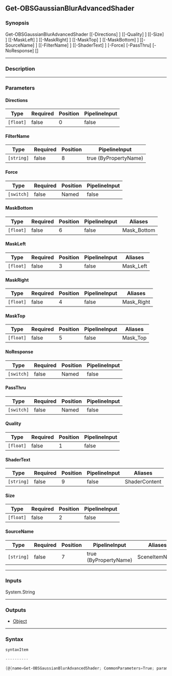 Get-OBSGaussianBlurAdvancedShader
---------------------------------

### Synopsis

Get-OBSGaussianBlurAdvancedShader [[-Directions] <float>] [[-Quality] <float>] [[-Size] <float>] [[-MaskLeft] <float>] [[-MaskRight] <float>] [[-MaskTop] <float>] [[-MaskBottom] <float>] [[-SourceName] <string>] [[-FilterName] <string>] [[-ShaderText] <string>] [-Force] [-PassThru] [-NoResponse] [<CommonParameters>]

---

### Description

---

### Parameters
#### **Directions**

|Type     |Required|Position|PipelineInput|
|---------|--------|--------|-------------|
|`[float]`|false   |0       |false        |

#### **FilterName**

|Type      |Required|Position|PipelineInput        |
|----------|--------|--------|---------------------|
|`[string]`|false   |8       |true (ByPropertyName)|

#### **Force**

|Type      |Required|Position|PipelineInput|
|----------|--------|--------|-------------|
|`[switch]`|false   |Named   |false        |

#### **MaskBottom**

|Type     |Required|Position|PipelineInput|Aliases    |
|---------|--------|--------|-------------|-----------|
|`[float]`|false   |6       |false        |Mask_Bottom|

#### **MaskLeft**

|Type     |Required|Position|PipelineInput|Aliases  |
|---------|--------|--------|-------------|---------|
|`[float]`|false   |3       |false        |Mask_Left|

#### **MaskRight**

|Type     |Required|Position|PipelineInput|Aliases   |
|---------|--------|--------|-------------|----------|
|`[float]`|false   |4       |false        |Mask_Right|

#### **MaskTop**

|Type     |Required|Position|PipelineInput|Aliases |
|---------|--------|--------|-------------|--------|
|`[float]`|false   |5       |false        |Mask_Top|

#### **NoResponse**

|Type      |Required|Position|PipelineInput|
|----------|--------|--------|-------------|
|`[switch]`|false   |Named   |false        |

#### **PassThru**

|Type      |Required|Position|PipelineInput|
|----------|--------|--------|-------------|
|`[switch]`|false   |Named   |false        |

#### **Quality**

|Type     |Required|Position|PipelineInput|
|---------|--------|--------|-------------|
|`[float]`|false   |1       |false        |

#### **ShaderText**

|Type      |Required|Position|PipelineInput|Aliases      |
|----------|--------|--------|-------------|-------------|
|`[string]`|false   |9       |false        |ShaderContent|

#### **Size**

|Type     |Required|Position|PipelineInput|
|---------|--------|--------|-------------|
|`[float]`|false   |2       |false        |

#### **SourceName**

|Type      |Required|Position|PipelineInput        |Aliases      |
|----------|--------|--------|---------------------|-------------|
|`[string]`|false   |7       |true (ByPropertyName)|SceneItemName|

---

### Inputs
System.String

---

### Outputs
* [Object](https://learn.microsoft.com/en-us/dotnet/api/System.Object)

---

### Syntax
```PowerShell
syntaxItem
```
```PowerShell
----------
```
```PowerShell
{@{name=Get-OBSGaussianBlurAdvancedShader; CommonParameters=True; parameter=System.Object[]}}
```
